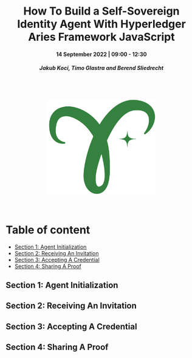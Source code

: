 <h1 align="center">How To Build a Self-Sovereign Identity Agent With Hyperledger Aries Framework JavaScript</h1>
<h4 align="center">14 September 2022 | 09:00 - 12:30</h4>
<h5 align="center">Jakub Koci, Timo Glastra and Berend Sliedrecht</h5>
<p align="center">
<br>
<br>
<br>
<img
  alt="Hyperledger Aries logo"
  src="https://raw.githubusercontent.com/hyperledger/aries-framework-javascript/aa31131825e3331dc93694bc58414d955dcb1129/images/aries-logo.png"
  height="250px"
/>
<br>
<br>
<br>
</p>

# Table of content

- [Section 1: Agent Initialization](#Section-1:-Agent-Initialization)
- [Section 2: Receiving An Invitation](#Section-2:-Receiving-An-Invitation)
- [Section 3: Accepting A Credential](#Section-3:-Accepting-A-Credential)
- [Section 4: Sharing A Proof](#Section-4:-Sharing-A-Proof)


## Section 1: Agent Initialization

## Section 2: Receiving An Invitation

## Section 3: Accepting A Credential

## Section 4: Sharing A Proof
